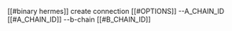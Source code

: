 [[#binary hermes]] create connection [[#OPTIONS]] --A_CHAIN_ID [[#A_CHAIN_ID]] --b-chain [[#B_CHAIN_ID]]
